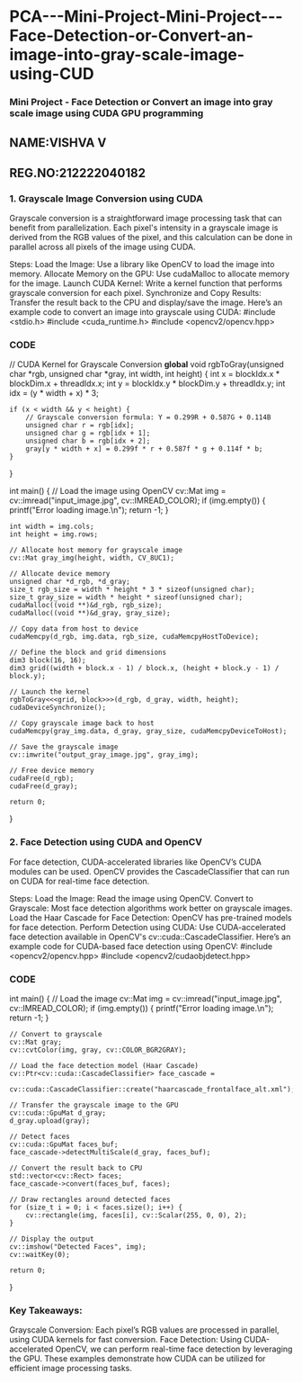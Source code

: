 # PCA---Mini-Project-Mini-Project---Face-Detection-or-Convert-an-image-into-gray-scale-image-using-CUD
### Mini Project - Face Detection or Convert an image into gray scale image using CUDA GPU programming
## NAME:VISHVA V
## REG.NO:212222040182
### 1. Grayscale Image Conversion using CUDA
Grayscale conversion is a straightforward image processing task that can benefit from parallelization. Each pixel's intensity in a grayscale image is derived from the RGB values of the pixel, and this calculation can be done in parallel across all pixels of the image using CUDA.

Steps:
Load the Image: Use a library like OpenCV to load the image into memory.
Allocate Memory on the GPU: Use cudaMalloc to allocate memory for the image.
Launch CUDA Kernel: Write a kernel function that performs grayscale conversion for each pixel.
Synchronize and Copy Results: Transfer the result back to the CPU and display/save the image.
Here’s an example code to convert an image into grayscale using CUDA:
#include <stdio.h>
#include <cuda_runtime.h>
#include <opencv2/opencv.hpp>
### CODE
// CUDA Kernel for Grayscale Conversion
__global__ void rgbToGray(unsigned char *rgb, unsigned char *gray, int width, int height) {
    int x = blockIdx.x * blockDim.x + threadIdx.x;
    int y = blockIdx.y * blockDim.y + threadIdx.y;
    int idx = (y * width + x) * 3;

    if (x < width && y < height) {
        // Grayscale conversion formula: Y = 0.299R + 0.587G + 0.114B
        unsigned char r = rgb[idx];
        unsigned char g = rgb[idx + 1];
        unsigned char b = rgb[idx + 2];
        gray[y * width + x] = 0.299f * r + 0.587f * g + 0.114f * b;
    }
}

int main() {
    // Load the image using OpenCV
    cv::Mat img = cv::imread("input_image.jpg", cv::IMREAD_COLOR);
    if (img.empty()) {
        printf("Error loading image.\n");
        return -1;
    }

    int width = img.cols;
    int height = img.rows;

    // Allocate host memory for grayscale image
    cv::Mat gray_img(height, width, CV_8UC1);

    // Allocate device memory
    unsigned char *d_rgb, *d_gray;
    size_t rgb_size = width * height * 3 * sizeof(unsigned char);
    size_t gray_size = width * height * sizeof(unsigned char);
    cudaMalloc((void **)&d_rgb, rgb_size);
    cudaMalloc((void **)&d_gray, gray_size);

    // Copy data from host to device
    cudaMemcpy(d_rgb, img.data, rgb_size, cudaMemcpyHostToDevice);

    // Define the block and grid dimensions
    dim3 block(16, 16);
    dim3 grid((width + block.x - 1) / block.x, (height + block.y - 1) / block.y);

    // Launch the kernel
    rgbToGray<<<grid, block>>>(d_rgb, d_gray, width, height);
    cudaDeviceSynchronize();

    // Copy grayscale image back to host
    cudaMemcpy(gray_img.data, d_gray, gray_size, cudaMemcpyDeviceToHost);

    // Save the grayscale image
    cv::imwrite("output_gray_image.jpg", gray_img);

    // Free device memory
    cudaFree(d_rgb);
    cudaFree(d_gray);

    return 0;
}
### 2. Face Detection using CUDA and OpenCV
For face detection, CUDA-accelerated libraries like OpenCV’s CUDA modules can be used. OpenCV provides the CascadeClassifier that can run on CUDA for real-time face detection.

Steps:
Load the Image: Read the image using OpenCV.
Convert to Grayscale: Most face detection algorithms work better on grayscale images.
Load the Haar Cascade for Face Detection: OpenCV has pre-trained models for face detection.
Perform Detection using CUDA: Use CUDA-accelerated face detection available in OpenCV's cv::cuda::CascadeClassifier.
Here’s an example code for CUDA-based face detection using OpenCV:
#include <opencv2/opencv.hpp>
#include <opencv2/cudaobjdetect.hpp>
### CODE
int main() {
    // Load the image
    cv::Mat img = cv::imread("input_image.jpg", cv::IMREAD_COLOR);
    if (img.empty()) {
        printf("Error loading image.\n");
        return -1;
    }

    // Convert to grayscale
    cv::Mat gray;
    cv::cvtColor(img, gray, cv::COLOR_BGR2GRAY);

    // Load the face detection model (Haar Cascade)
    cv::Ptr<cv::cuda::CascadeClassifier> face_cascade = 
        cv::cuda::CascadeClassifier::create("haarcascade_frontalface_alt.xml");

    // Transfer the grayscale image to the GPU
    cv::cuda::GpuMat d_gray;
    d_gray.upload(gray);

    // Detect faces
    cv::cuda::GpuMat faces_buf;
    face_cascade->detectMultiScale(d_gray, faces_buf);

    // Convert the result back to CPU
    std::vector<cv::Rect> faces;
    face_cascade->convert(faces_buf, faces);

    // Draw rectangles around detected faces
    for (size_t i = 0; i < faces.size(); i++) {
        cv::rectangle(img, faces[i], cv::Scalar(255, 0, 0), 2);
    }

    // Display the output
    cv::imshow("Detected Faces", img);
    cv::waitKey(0);

    return 0;
}
### Key Takeaways:
Grayscale Conversion: Each pixel’s RGB values are processed in parallel, using CUDA kernels for fast conversion.
Face Detection: Using CUDA-accelerated OpenCV, we can perform real-time face detection by leveraging the GPU.
These examples demonstrate how CUDA can be utilized for efficient image processing tasks.
